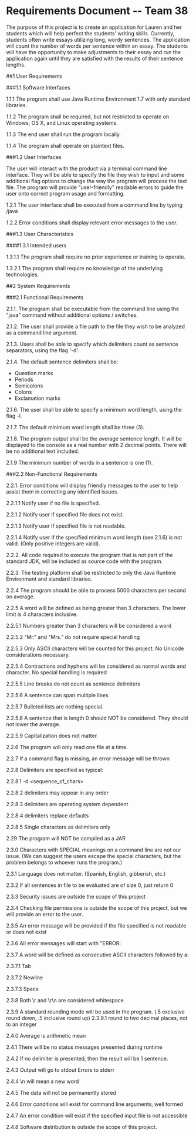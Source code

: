 # **Requirements Document -- Team 38**

The purpose of this project is to create an application for Lauren and her students which will help perfect the students' writing skills.  Currently, students often write essays utilizing long, wordy sentences.  The application will count the number of words per sentence within an essay.  The students will have the opportunity to make adjustments to their essay and run the application again until they are satisfied with the results of their sentence lengths.

##1 User Requirements

###1.1 Software Interfaces

1.1.1 The program shall use Java Runtime Environment 1.7 with only standard libraries.

1.1.2 The program shall be required, but not restricted to operate on Windows, OS X, and Linux operating systems.

1.1.3 The end user shall run the program locally.

1.1.4 The program shall operate on plaintext files.  

###1.2 User Interfaces

The user will interact with the product via a terminal command line interface. They will be able to specify the file they wish to input and some additional flag options to change the way the program will process the text file. The program will provide "user-friendly" readable errors to guide the user onto correct program usage and formatting.

1.2.1  The user interface shall be executed from a command line by typing <path>/java <appname> <filename> <flags>

1.2.2  Error conditions shall display relevant error messages to the user.  

###1.3 User Characteristics

####1.3.1 Intended users

1.3.1.1 The program shall require no prior experience or training to operate.  

1.3.2.1 The program shall require no knowledge of the underlying technologies.  

##2 System Requirements

###2.1 Functional Requirements

2.1.1. The program shall be executable from the command line using the "java" command without additional options / switches.

2.1.2. The user shall provide a file path to the file they wish to be analyzed as a command line argument.

2.1.3. Users shall be able to specify which delimiters count as sentence separators, using the flag '-d'.

2.1.4. The default sentence delimiters shall be:
- Question marks
- Periods
- Semicolons
- Colons
- Exclamation marks

2.1.6. The user shall be able to specify a minimum word length, using the flag -l.

2.1.7. The default minimum word length shall be three (3).

2.1.8. The program output shall be the average sentence length.  It will be displayed to the console as a real number with 2 decimal points.  There will be no additional text included.

2.1.9  The minimum number of words in a sentence is one (1).

###2.2 Non-Functional Requirements

2.2.1. Error conditions will display friendly messages to the user to help assist them in correcting any identified issues.

2.2.1.1 Notify user if no file is specified.

2.2.1.2 Notify user if specified file does not exist.

2.2.1.3 Notify user if specified file is not readable.

2.2.1.4 Notify user if the specified minimum word length (see 2.1.6) is not valid. (Only positive integers are valid).
	
2.2.2. All code required to execute the program that is not part of the standard JDK, will be included as source code with the program.
	
2.2.3. The testing platform shall be restricted to only the Java Runtime Environment and standard libraries.

2.2.4  The program should be able to process 5000 characters per second on average.

2.2.5  A word will be defined as being greater than 3 characters.  The lower limit is 4 characters inclusive.

2.2.5.1  Numbers greater than 3 characters will be considered a word
	
2.2.5.2  "Mr." and "Mrs." do not require special handling
	
2.2.5.3  Only ASCII characters will be counted for this project.  No Unicode considerations necessary.
	
2.2.5.4  Contractions and hyphens will be considered as normal words and character.  No special handling is required
	
2.2.5.5  Line breaks do not count as sentence delimiters
	
2.2.5.6  A sentence can span multiple lines
	
2.2.5.7 Bulleted lists are nothing special.
	
2.2.5.8  A sentence that is length 0 should NOT be considered.  They should not lower the average.
	
2.2.5.9  Capitalization does not matter.

2.2.6  The program will only read one file at a time.

2.2.7  If a command flag is missing, an error message will be thrown

2.2.8  Delimiters are specified as typical:

2.2.8.1  -d <sequence_of_chars>
	
2.2.8.2 delimiters may appear in any order
	
2.2.8.3 delimiters are operating system dependent
	
2.2.8.4  delimiters replace defaults
	
2.2.8.5  Single characters as delimiters only

2.29  The program will NOT be compiled as a JAR

2.3.0  Characters with SPECIAL meanings on a command line are not our issue.  (We can suggest the users escape the special characters, but the problem belongs to whoever runs the program.)

2.3.1  Language does not matter.  (Spanish, English, gibberish, etc.)

2.3.2  If all sentences in file to be evaluated are of size 0, just return 0

2.3.3  Security issues are outside the scope of this project

2.3.4  Checking file permissions is outside the scope of this project, but we will provide an error to the user.

2.3.5  An error message will be provided if the file specified is not readable or does not exist

2.3.6  All error messages will start with "ERROR: <message>

2.3.7  A word will be defined as consecutive ASCII characters followed by a:

2.3.7.1 Tab
	
2.3.7.2 Newline
	
2.3.7.3 Space

2.3.8 Both \r and \r\n are considered whitespace

2.3.9  A standard rounding mode will be used in the program.  (.5 exclusive round down, .5 inclusive round up)
	2.3.9.1  round to  two decimal places, not to an integer

2.4.0  Average is arithmetic mean

2.4.1  There will be no status messages presented during runtime

2.4.2  If no delimiter is presented, then the result will be 1 sentence.

2.4.3  Output will go to stdout Errors to stderr

2.4.4  \n will mean a new word

2.4.5  The data will not be permanently stored

2.4.6  Error conditions will exist for command line arguments, well formed

2.4.7  An error condition will exist if the specified input file is not accessible

2.4.8  Software distribution is outside the scope of this project.



